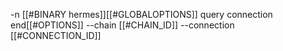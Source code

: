 -n [[#BINARY hermes]][[#GLOBALOPTIONS]] query connection end[[#OPTIONS]] --chain [[#CHAIN_ID]] --connection [[#CONNECTION_ID]]
